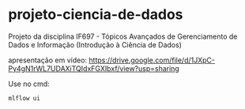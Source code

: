 # projeto-ciencia-de-dados
Projeto da disciplina IF697 - Tópicos Avançados de Gerenciamento de Dados e Informação (Introdução à Ciência de Dados)

apresentação em vídeo: https://drive.google.com/file/d/1JXpC-Py4gN1rWL7UDAXiTQIdxFGXIbxf/view?usp=sharing

Use no cmd:
```
mlflow ui
```

